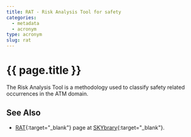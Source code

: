 ```yaml
---
title: RAT - Risk Analysis Tool for safety
categories:
  - metadata
  - acronym
type: acronym
slug: rat
---
```

# {{ page.title }}

The Risk Analysis Tool is a methodology used to classify safety
related occurrences in the ATM domain.

## See Also

* [RAT][ratSB]{:target="_blank"} page at [SKYbrary][sb]{:target="_blank"}.


[ratSB]: <http://www.skybrary.aero/index.php/Risk_Analysis_Tool_(RAT)> "RAT - SKYbrary"
[sb]: <http://www.skybrary.aero> "SKYbrary"
